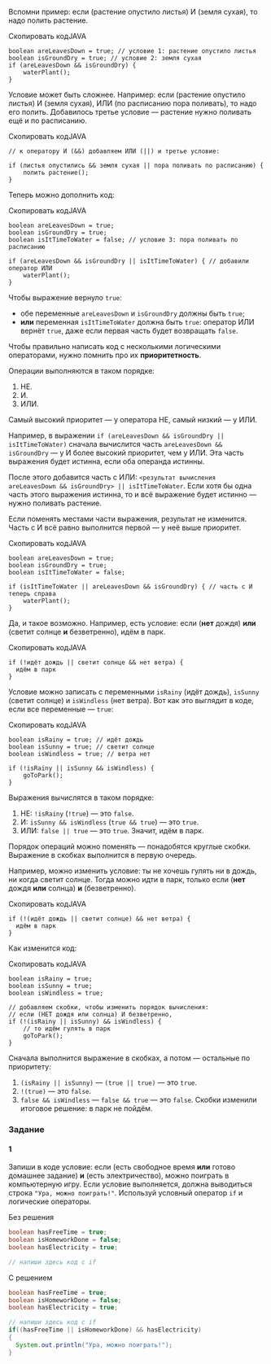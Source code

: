 Вспомни пример: если (растение опустило листья) И (земля сухая), то надо полить растение.

Скопировать кодJAVA

```
boolean areLeavesDown = true; // условие 1: растение опустило листья
boolean isGroundDry = true; // условие 2: земля сухая
if (areLeavesDown && isGroundDry) {
    waterPlant();
} 
```

Условие может быть сложнее. Например: если (растение опустило листья) И (земля сухая), ИЛИ (по расписанию пора поливать), то надо его полить. Добавилось третье условие — растение нужно поливать ещё и по расписанию.

Скопировать кодJAVA

```
// к оператору И (&&) добавляем ИЛИ (||) и третье условие:

if (листья опустились && земля сухая || пора поливать по расписанию) {
    полить растение();
} 
```

Теперь можно дополнить код:

Скопировать кодJAVA

```
boolean areLeavesDown = true;
boolean isGroundDry = true;
boolean isItTimeToWater = false; // условие 3: пора поливать по расписанию

if (areLeavesDown && isGroundDry || isItTimeToWater) { // добавили оператор ИЛИ
    waterPlant();
} 
```

Чтобы выражение вернуло `true`:

- обе переменные `areLeavesDown` и `isGroundDry` должны быть `true`;
- **или** переменная `isItTimeToWater` должна быть `true`: оператор ИЛИ вернёт `true`, даже если первая часть будет возвращать `false`.

Чтобы правильно написать код с несколькими логическими операторами, нужно помнить про их **приоритетность**.

Операции выполняются в таком порядке:

1. НЕ.
2. И.
3. ИЛИ.

Самый высокий приоритет — у оператора НЕ, самый низкий — у ИЛИ.

Например, в выражении `if (areLeavesDown && isGroundDry || isItTimeToWater)` сначала вычислится часть `areLeavesDown && isGroundDry` — у И более высокий приоритет, чем у ИЛИ. Эта часть выражения будет истинна, если оба операнда истинны.

После этого добавится часть с ИЛИ: `<результат вычисления areLeavesDown && isGroundDry> || isItTimeToWater`. Если хотя бы одна часть этого выражения истинна, то и всё выражение будет истинно — нужно поливать растение.

Если поменять местами части выражения, результат не изменится. Часть с И всё равно выполнится первой — у неё выше приоритет.

Скопировать кодJAVA

```
boolean areLeavesDown = true;
boolean isGroundDry = true;
boolean isItTimeToWater = false;

if (isItTimeToWater || areLeavesDown && isGroundDry) { // часть с И теперь справа
    waterPlant();
} 
```

Да, и такое возможно. Например, есть условие: если (**нет** дождя) **или** (светит солнце **и** безветренно), идём в парк.

Скопировать кодJAVA

```
if (!идёт дождь || светит солнце && нет ветра) {
  идём в парк
} 
```

Условие можно записать с переменными `isRainy` (идёт дождь), `isSunny` (светит солнце) и `isWindless` (нет ветра). Вот как это выглядит в коде, если все переменные — `true`:

Скопировать кодJAVA

```
boolean isRainy = true; // идёт дождь
boolean isSunny = true; // светит солнце
boolean isWindless = true; // ветра нет

if (!isRainy || isSunny && isWindless) {
    goToPark();
} 
```

Выражения вычислятся в таком порядке:

1. НЕ: `!isRainy` (`!true`) — это `false`.
2. И: `isSunny && isWindless` (`true && true`) — это `true`.
3. ИЛИ: `false || true` — это `true`. Значит, идём в парк.

Порядок операций можно поменять — понадобятся круглые скобки. Выражение в скобках выполнится в первую очередь.

Например, можно изменить условие: ты не хочешь гулять ни в дождь, ни когда светит солнце. Тогда можно идти в парк, только если (**нет** дождя **или** солнца) **и** (безветренно).

Скопировать кодJAVA

```
if (!(идёт дождь || светит солнце) && нет ветра) {
  идём в парк
} 
```

Как изменится код:

Скопировать кодJAVA

```
boolean isRainy = true;
boolean isSunny = true;
boolean isWindless = true;

// добавляем скобки, чтобы изменить порядок вычисления:
// если (НЕТ дождя или солнца) И безветренно,
if (!(isRainy || isSunny) && isWindless) {
    // то идём гулять в парк
    goToPark();
} 
```

Сначала выполнится выражение в скобках, а потом — остальные по приоритету:

1. `(isRainy || isSunny)` — `(true || true)` — это `true`.
2. `!(true)` — это `false`.
3. `false && isWindless` — `false && true` — это `false`. Скобки изменили итоговое решение: в парк не пойдём.

### Задание
#### 1

Запиши в коде условие: если (есть свободное время **или** готово домашнее задание) **и** (есть электричество), можно поиграть в компьютерную игру. Если условие выполняется, должна выводиться строка `"Ура, можно поиграть!"`. Используй условный оператор `if` и логические операторы.

Без решения
```Java
boolean hasFreeTime = true;
boolean isHomeworkDone = false;
boolean hasElectricity = true;

// напиши здесь код с if
```

С решением
```Java
boolean hasFreeTime = true;
boolean isHomeworkDone = false;
boolean hasElectricity = true;

// напиши здесь код с if
if((hasFreeTime || isHomeworkDone) && hasElectricity)
{
  System.out.println("Ура, можно поиграть!");
}
```